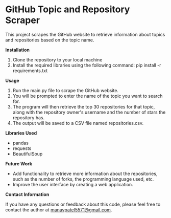 # **GitHub Topic and Repository Scraper**

This project scrapes the GitHub website to retrieve information about topics and repositories based on the topic name.

**Installation**

1. Clone the repository to your local machine
2. Install the required libraries using the following command: pip install -r requirements.txt

**Usage**

1. Run the main.py file to scrape the GitHub website.
2. You will be prompted to enter the name of the topic you want to search for.
3. The program will then retrieve the top 30 repositories for that topic, along with the repository owner's username and the number of stars the repository has.
4. The output will be saved to a CSV file named repositories.csv.

**Libraries Used**

- pandas
- requests
- BeautifulSoup

**Future Work**

- Add functionality to retrieve more information about the repositories, such as the number of forks, the programming language used, etc.
- Improve the user interface by creating a web application.

**Contact Information**

If you have any questions or feedback about this code, please feel free to contact the author at manavpatel5571@gmail.com.